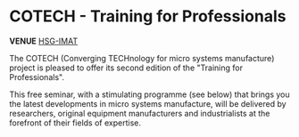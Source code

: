 # COTECH - Training for Professionals

<!--break-->
**VENUE**
[HSG-IMAT](http://www.imat.hsg-imit.de/en/home/)  

The COTECH (Converging TECHnology for micro systems manufacture) project is pleased to offer its second edition of the "Training for Professionals".  
  
This free seminar, with a stimulating programme (see below) that brings you the latest developments in micro systems manufacture, will be delivered by researchers, original equipment manufacturers and industrialists at the forefront of their fields of expertise.